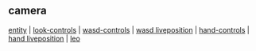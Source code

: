 ## camera

[entity](https://eminet666.github.io/eminet_VR/x_camera/0_camera.html) |
[look-controls](https://eminet666.github.io/eminet_VR/x_camera/1_look-controls.html) |
[wasd-controls](https://eminet666.github.io/eminet_VR/x_camera/2_wasd-controls.html) |
[wasd liveposition](https://eminet666.github.io/eminet_VR/x_camera/2_wasd-controls_liveposition.html) |
[hand-controls](https://eminet666.github.io/eminet_VR/x_camera/3_hand-controls.html) |
[hand liveposition](https://eminet666.github.io/eminet_VR/x_camera/3_hand-controls_liveposition.html) |
[leo](https://tempuraleo.github.io/univers1/2_detenus/2.6/6_interactive_3_proximity.html)